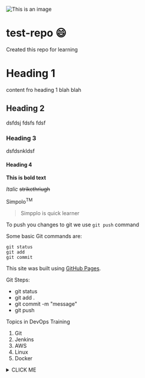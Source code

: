 ![This is an image](https://i.infopls.com/images/americanflag3.gif)

# test-repo :smile:
Created this repo for learning

# Heading 1
content fro heading 1 blah blah
## Heading 2
dsfdsj
fdsfs
fdsf
### Heading 3
dsfdsnkldsf
#### Heading 4

**This is bold text**

*Italic*
~~strikethriugh~~

Simpolo<sup>TM</sup>

>Simpplo is quick learner

To push you changes to git we use `git push` command

Some basic Git commands are:
```
git status
git add
git commit
```

This site was built using [GitHub Pages](https://pages.github.com/).

Git Steps:
* git status
* git add .
* git commit -m "message"
* git push

Topics in DevOps Training
1. Git
2. Jenkins
3. AWS
4. Linux
5. Docker


<details><summary>CLICK ME</summary>
<p>

Git commands
  * git add
  * git commit

```ruby
   puts "Hello World"
```

</p>
</details>
